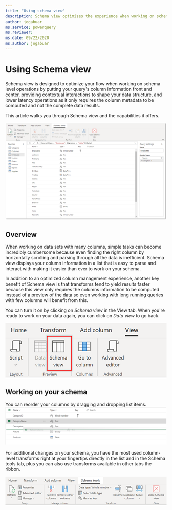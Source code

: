 ```yaml
---
title: "Using schema view"
description: Schema view optimizes the experience when working on schema related data operations
author: jogabuar
ms.service: powerquery
ms.reviewer: 
ms.date: 09/22/2020
ms.author: jogabuar
---
```


# Using Schema view
Schema view is designed to optimize your flow when working on schema level operations by putting your query's column information front and center, providing contextual interactions to shape your data structure, and lower latency operations as it only requires the column metadata to be computed and not the complete data results. 

This article walks you through Schema view and the capabilities it offers. 


![Schema view](images/schema-view-overview.png)

## Overview
When working on data sets with many columns, simple tasks can become incredibly cumbersome because even finding the right column by horizontally scrolling and parsing through all the data is inefficient. Schema view displays your column information in a list that is easy to parse and interact with making it easier than ever to work on your schema.

In addition to an optimized column management experience, another key benefit of Schema view is that transforms tend to yield results faster because this view only requires the columns information to be computed instead of a preview of the data so even working with long running queries with few columns will benefit from this.

You can turn it on by clicking on *Schema view* in the View tab. When you're ready to work on your data again, you can click on *Data view* to go back.

![Schema view entry point](images/schema-view-entry-point.png)


## Working on your schema
You can reorder your columns by dragging and dropping list items.
![Drag and drop columns](images/schema-view-drag.png)

For additional changes on your schema, you have the most used column-level transforms right at your fingertips directly in the list and in the Schema tools tab, plus you can also use transforms available in other tabs the ribbon. 

![Schema tools](images/schema-tools.png)